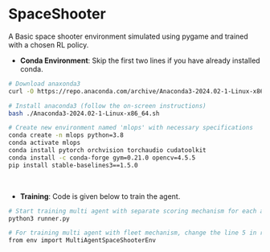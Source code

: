 # SpaceShooter
A Basic space shooter environment simulated using pygame and trained with a chosen RL policy.

- **Conda Environment**: Skip the first two lines if you have already installed conda.

```bash
# Download anaxonda3
curl -O https://repo.anaconda.com/archive/Anaconda3-2024.02-1-Linux-x86_64.sh

# Install anaconda3 (follow the on-screen instructions)
bash ./Anaconda3-2024.02-1-Linux-x86_64.sh

# Create new environment named 'mlops' with necessary specifications
conda create -n mlops python=3.8
conda activate mlops
conda install pytorch orchvision torchaudio cudatoolkit
conda install -c conda-forge gym=0.21.0 opencv=4.5.5
pip install stable-baselines3==1.5.0
```
<br>

- **Training**: Code is given below to train the agent.

```bash
# Start training multi agent with separate scoring mechanism for each agent
python3 runner.py

# For training multi agent with fleet mechanism, change the line 5 in runner.py to
from env import MultiAgentSpaceShooterEnv
```
